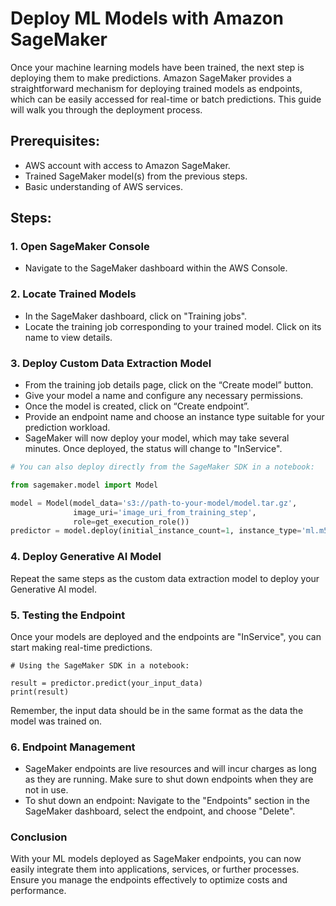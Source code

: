 # Deploy ML Models with Amazon SageMaker

Once your machine learning models have been trained, the next step is deploying them to make predictions. Amazon SageMaker provides a straightforward mechanism for deploying trained models as endpoints, which can be easily accessed for real-time or batch predictions. This guide will walk you through the deployment process.

## Prerequisites:

- AWS account with access to Amazon SageMaker.
- Trained SageMaker model(s) from the previous steps.
- Basic understanding of AWS services.

## Steps:

### 1. Open SageMaker Console

- Navigate to the SageMaker dashboard within the AWS Console.

### 2. Locate Trained Models

- In the SageMaker dashboard, click on "Training jobs".
- Locate the training job corresponding to your trained model. Click on its name to view details.

### 3. Deploy Custom Data Extraction Model

- From the training job details page, click on the “Create model” button.
- Give your model a name and configure any necessary permissions.
- Once the model is created, click on “Create endpoint”.
- Provide an endpoint name and choose an instance type suitable for your prediction workload.
- SageMaker will now deploy your model, which may take several minutes. Once deployed, the status will change to "InService".

```python
# You can also deploy directly from the SageMaker SDK in a notebook:

from sagemaker.model import Model

model = Model(model_data='s3://path-to-your-model/model.tar.gz',
              image_uri='image_uri_from_training_step',
              role=get_execution_role())
predictor = model.deploy(initial_instance_count=1, instance_type='ml.m5.large')
```

### 4. Deploy Generative AI Model
Repeat the same steps as the custom data extraction model to deploy your Generative AI model.

### 5. Testing the Endpoint
Once your models are deployed and the endpoints are "InService", you can start making real-time predictions.

```
# Using the SageMaker SDK in a notebook:

result = predictor.predict(your_input_data)
print(result)
```

Remember, the input data should be in the same format as the data the model was trained on.

### 6. Endpoint Management
- SageMaker endpoints are live resources and will incur charges as long as they are running. Make sure to shut down endpoints when they are not in use.
- To shut down an endpoint: Navigate to the "Endpoints" section in the SageMaker dashboard, select the endpoint, and choose "Delete".

### Conclusion
With your ML models deployed as SageMaker endpoints, you can now easily integrate them into applications, services, or further processes. Ensure you manage the endpoints effectively to optimize costs and performance.
